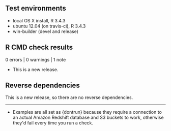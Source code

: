 ## Test environments
* local OS X install, R 3.4.3
* ubuntu 12.04 (on travis-ci), R 3.4.3
* win-builder (devel and release)

## R CMD check results

0 errors | 0 warnings | 1 note

* This is a new release.

## Reverse dependencies

This is a new release, so there are no reverse dependencies.

---

* Examples are all set as {dontrun} because they require a connection to an actual Amazon Redshift database and S3 buckets to work, otherwise they'd fail every time you run a check.

